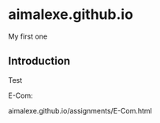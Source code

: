 # aimalexe.github.io
My first one

## Introduction

Test


E-Com:

aimalexe.github.io/assignments/E-Com.html
